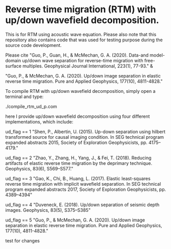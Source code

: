 # Reverse time migration (RTM) with up/down wavefield decomposition.

This is for RTM using acoustic wave equation. Please also note that this repository also contains code that was used for testing purpose during the source code development. 

Please cite "Guo, P., Guan, H., & McMechan, G. A. (2020). Data-and model-domain up/down wave separation for reverse-time migration with free-surface multiples. Geophysical Journal International, 223(1), 77-93."  & 

 "Guo, P., & McMechan, G. A. (2020). Up/down image separation in elastic reverse time migration. Pure and Applied Geophysics, 177(10), 4811-4828." 

To compile RTM with up/down wavefield decomposition, simply open a terminal and type:

./compile_rtm_ud_p.com


here I provide up/down wavefield decomposition using four different implementations, which include:

ud_flag == 1 "Shen, P., Albertin, U. (2015). Up-down separation using hilbert transformed source for causal imaging condition. In SEG technical program expanded abstracts 2015, Society of Exploration Geophysicists, pp. 4175–4179."

ud_flag == 2 "Zhao, Y., Zhang, H., Yang, J., & Fei, T. (2018). Reducing artifacts of elastic reverse time migration by the deprimary technique. Geophysics, 83(6), S569–S577."

ud_flag == 3 "Gao, K., Chi, B., Huang, L. (2017). Elastic least-squares reverse time migration with implicit wavefield separation. In SEG technical program expanded abstracts 2017, Society of Exploration Geophysicists, pp. 4389–4394"

ud_flag == 4 "Duveneck, E. (2018). Up/down separation of seismic depth images. Geophysics, 83(5), S375–S385"

ud_flag == 5 "Guo, P., & McMechan, G. A. (2020). Up/down image separation in elastic reverse time migration. Pure and Applied Geophysics, 177(10), 4811-4828."

test for changes


